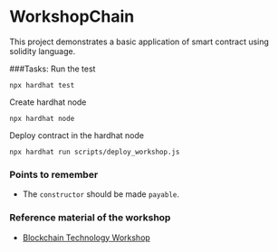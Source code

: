 # WorkshopChain

This project demonstrates a basic application of smart contract using solidity language.

###Tasks:
Run the test
```shell
npx hardhat test
```
Create hardhat node
```
npx hardhat node
```
Deploy contract in the hardhat node
```
npx hardhat run scripts/deploy_workshop.js
```

### Points to remember
 - The `constructor` should be made `payable`.
### Reference material of the workshop
- [Blockchain Technology Workshop
](https://github.com/pdscorg/Blockchain-Fellowship) 
